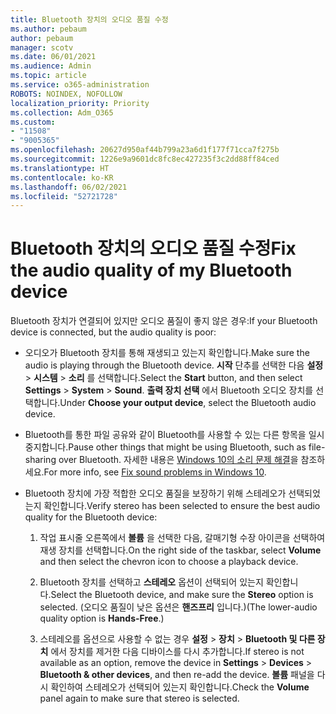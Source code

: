 ```yaml
---
title: Bluetooth 장치의 오디오 품질 수정
ms.author: pebaum
author: pebaum
manager: scotv
ms.date: 06/01/2021
ms.audience: Admin
ms.topic: article
ms.service: o365-administration
ROBOTS: NOINDEX, NOFOLLOW
localization_priority: Priority
ms.collection: Adm_O365
ms.custom:
- "11508"
- "9005365"
ms.openlocfilehash: 20627d950af44b799a23a6d1f177f71cca7f275b
ms.sourcegitcommit: 1226e9a9601dc8fc8ec427235f3c2dd88ff84ced
ms.translationtype: HT
ms.contentlocale: ko-KR
ms.lasthandoff: 06/02/2021
ms.locfileid: "52721728"
---
```

# <a name="fix-the-audio-quality-of-my-bluetooth-device"></a><span data-ttu-id="4e3b1-102">Bluetooth 장치의 오디오 품질 수정</span><span class="sxs-lookup"><span data-stu-id="4e3b1-102">Fix the audio quality of my Bluetooth device</span></span>

<span data-ttu-id="4e3b1-103">Bluetooth 장치가 연결되어 있지만 오디오 품질이 좋지 않은 경우:</span><span class="sxs-lookup"><span data-stu-id="4e3b1-103">If your Bluetooth device is connected, but the audio quality is poor:</span></span>

- <span data-ttu-id="4e3b1-104">오디오가 Bluetooth 장치를 통해 재생되고 있는지 확인합니다.</span><span class="sxs-lookup"><span data-stu-id="4e3b1-104">Make sure the audio is playing through the Bluetooth device.</span></span> <span data-ttu-id="4e3b1-105">**시작** 단추를 선택한 다음 **설정** > **시스템** > **소리** 를 선택합니다.</span><span class="sxs-lookup"><span data-stu-id="4e3b1-105">Select the **Start** button, and then select **Settings** > **System** > **Sound**.</span></span> <span data-ttu-id="4e3b1-106">**출력 장치 선택** 에서 Bluetooth 오디오 장치를 선택합니다.</span><span class="sxs-lookup"><span data-stu-id="4e3b1-106">Under **Choose your output device**, select the Bluetooth audio device.</span></span>

- <span data-ttu-id="4e3b1-107">Bluetooth를 통한 파일 공유와 같이 Bluetooth를 사용할 수 있는 다른 항목을 일시 중지합니다.</span><span class="sxs-lookup"><span data-stu-id="4e3b1-107">Pause other things that might be using Bluetooth, such as file-sharing over Bluetooth.</span></span> <span data-ttu-id="4e3b1-108">자세한 내용은 [Windows 10의 소리 문제 해결](https://support.microsoft.com/ko-KR/help/4026994)을 참조하세요.</span><span class="sxs-lookup"><span data-stu-id="4e3b1-108">For more info, see [Fix sound problems in Windows 10](https://support.microsoft.com/ko-KR/help/4026994).</span></span>

- <span data-ttu-id="4e3b1-109">Bluetooth 장치에 가장 적합한 오디오 품질을 보장하기 위해 스테레오가 선택되었는지 확인합니다.</span><span class="sxs-lookup"><span data-stu-id="4e3b1-109">Verify stereo has been selected to ensure the best audio quality for the Bluetooth device:</span></span>
    1. <span data-ttu-id="4e3b1-110">작업 표시줄 오른쪽에서 **볼륨** 을 선택한 다음, 갈매기형 수장 아이콘을 선택하여 재생 장치를 선택합니다.</span><span class="sxs-lookup"><span data-stu-id="4e3b1-110">On the right side of the taskbar, select **Volume** and then select the chevron icon to choose a playback device.</span></span>

    1. <span data-ttu-id="4e3b1-111">Bluetooth 장치를 선택하고 **스테레오** 옵션이 선택되어 있는지 확인합니다.</span><span class="sxs-lookup"><span data-stu-id="4e3b1-111">Select the Bluetooth device, and make sure the **Stereo** option is selected.</span></span> <span data-ttu-id="4e3b1-112">(오디오 품질이 낮은 옵션은 **핸즈프리** 입니다.)</span><span class="sxs-lookup"><span data-stu-id="4e3b1-112">(The lower-audio quality option is **Hands-Free**.)</span></span>

    1. <span data-ttu-id="4e3b1-113">스테레오를 옵션으로 사용할 수 없는 경우 **설정** > **장치** > **Bluetooth 및 다른 장치** 에서 장치를 제거한 다음 디바이스를 다시 추가합니다.</span><span class="sxs-lookup"><span data-stu-id="4e3b1-113">If stereo is not available as an option, remove the device in **Settings** > **Devices** > **Bluetooth & other devices**, and then re-add the device.</span></span> <span data-ttu-id="4e3b1-114">**볼륨** 패널을 다시 확인하여 스테레오가 선택되어 있는지 확인합니다.</span><span class="sxs-lookup"><span data-stu-id="4e3b1-114">Check the **Volume** panel again to make sure that stereo is selected.</span></span>

